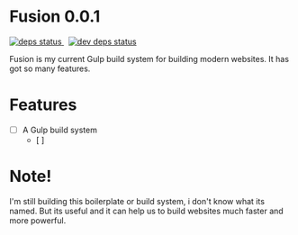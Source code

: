 # Fusion 0.0.1

<a href="https://david-dm.org/cyrildewit/Fusion">
    <img src="https://david-dm.org/cyrildewit/Fusion/status.svg" alt="deps status"/>
</a>&nbsp;
<a href="https://david-dm.org/cyrildewit/Fusion#info=devDependencies">
    <img src="https://david-dm.org/cyrildewit/Fusion/dev-status.svg" alt="dev deps status"/>
</a>

Fusion is my current Gulp build system for building modern websites. It has got so many features.

# Features
- [ ] A Gulp build system
    - [ ] 

# Note!

I'm still building this boilerplate or build system, i don't know what its named. But its useful and it can help us to build websites much faster and more powerful.
